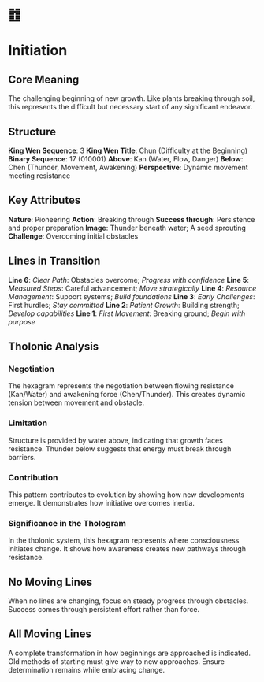 # ䷂ 
# Initiation

## Core Meaning
The challenging beginning of new growth. Like plants breaking through soil, this represents the difficult but necessary start of any significant endeavor.

## Structure
**King Wen Sequence**: 3
**King Wen Title**: Chun (Difficulty at the Beginning)
**Binary Sequence**: 17 (010001)
**Above**: Kan (Water, Flow, Danger)
**Below**: Chen (Thunder, Movement, Awakening)
**Perspective**: Dynamic movement meeting resistance

## Key Attributes
**Nature**: Pioneering
**Action**: Breaking through
**Success through**: Persistence and proper preparation
**Image**: Thunder beneath water; A seed sprouting
**Challenge**: Overcoming initial obstacles

## Lines in Transition
**Line 6**: *Clear Path*: Obstacles overcome; *Progress with confidence*
**Line 5**: *Measured Steps*: Careful advancement; *Move strategically*
**Line 4**: *Resource Management*: Support systems; *Build foundations*
**Line 3**: *Early Challenges*: First hurdles; *Stay committed*
**Line 2**: *Patient Growth*: Building strength; *Develop capabilities*
**Line 1**: *First Movement*: Breaking ground; *Begin with purpose*

## Tholonic Analysis
### Negotiation
The hexagram represents the negotiation between flowing resistance (Kan/Water) and awakening force (Chen/Thunder). This creates dynamic tension between movement and obstacle.

### Limitation
Structure is provided by water above, indicating that growth faces resistance. Thunder below suggests that energy must break through barriers.

### Contribution
This pattern contributes to evolution by showing how new developments emerge. It demonstrates how initiative overcomes inertia.

### Significance in the Thologram
In the tholonic system, this hexagram represents where consciousness initiates change. It shows how awareness creates new pathways through resistance.

## No Moving Lines
When no lines are changing, focus on steady progress through obstacles. Success comes through persistent effort rather than force.

## All Moving Lines
A complete transformation in how beginnings are approached is indicated. Old methods of starting must give way to new approaches. Ensure determination remains while embracing change.